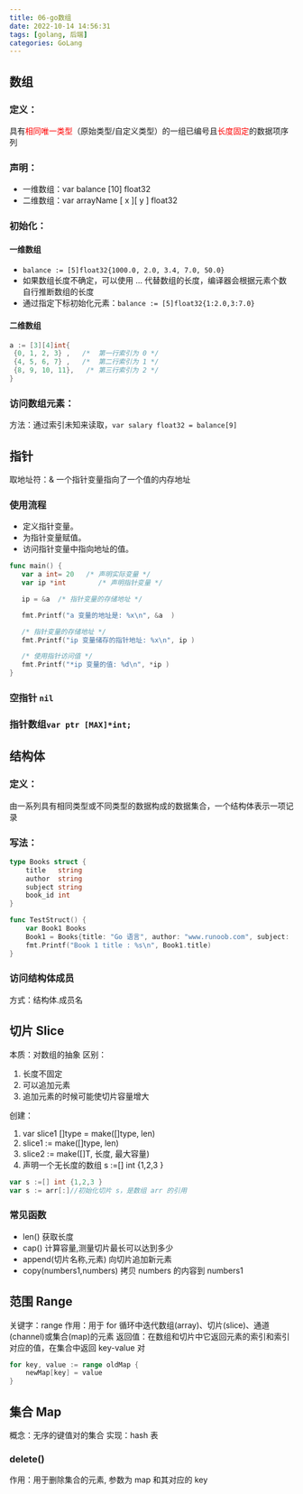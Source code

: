 ```yaml
---
title: 06-go数组
date: 2022-10-14 14:56:31
tags: [golang, 后端]
categories: GoLang
---
```


## 数组

### 定义：

具有<font color=red>相同唯一类型</font>（原始类型/自定义类型）的一组已编号且<font color=red>长度固定</font>的数据项序列

### 声明：

- 一维数组：var balance [10] float32
- 二维数组：var arrayName [ x ][ y ] float32

### 初始化：

#### 一维数组

- `balance := [5]float32{1000.0, 2.0, 3.4, 7.0, 50.0}`
- 如果数组长度不确定，可以使用 ... 代替数组的长度，编译器会根据元素个数自行推断数组的长度
- 通过指定下标初始化元素：`balance := [5]float32{1:2.0,3:7.0}`

#### 二维数组

```go
a := [3][4]int{
 {0, 1, 2, 3} ,   /*  第一行索引为 0 */
 {4, 5, 6, 7} ,   /*  第二行索引为 1 */
 {8, 9, 10, 11},   /* 第三行索引为 2 */
}
```

### 访问数组元素：

方法：通过索引未知来读取，`var salary float32 = balance[9]`

## 指针

取地址符：&
一个指针变量指向了一个值的内存地址

### 使用流程

- 定义指针变量。
- 为指针变量赋值。
- 访问指针变量中指向地址的值。

```go
func main() {
   var a int= 20   /* 声明实际变量 */
   var ip *int        /* 声明指针变量 */

   ip = &a  /* 指针变量的存储地址 */

   fmt.Printf("a 变量的地址是: %x\n", &a  )

   /* 指针变量的存储地址 */
   fmt.Printf("ip 变量储存的指针地址: %x\n", ip )

   /* 使用指针访问值 */
   fmt.Printf("*ip 变量的值: %d\n", *ip )
}
```

### 空指针 `nil`

### 指针数组`var ptr [MAX]*int;`

## 结构体

### 定义：

由一系列具有相同类型或不同类型的数据构成的数据集合，一个结构体表示一项记录

### 写法：

```go
type Books struct {
	title   string
	author  string
	subject string
	book_id int
}

func TestStruct() {
	var Book1 Books
	Book1 = Books{title: "Go 语言", author: "www.runoob.com", subject: "Go 语言教程", book_id: 6495407}
	fmt.Printf("Book 1 title : %s\n", Book1.title)
}
```

### 访问结构体成员

方式：结构体.成员名

## 切片 Slice

本质：对数组的抽象
区别：

1. 长度不固定
2. 可以追加元素
3. 追加元素的时候可能使切片容量增大

创建：

1. var slice1 []type = make([]type, len)
2. slice1 := make([]type, len)
3. slice2 := make([]T, 长度, 最大容量)
4. 声明一个无长度的数组 s :=[] int {1,2,3 }

```go
var s :=[] int {1,2,3 }
var s := arr[:]//初始化切片 s，是数组 arr 的引用

```

### 常见函数

- len() 获取长度
- cap() 计算容量,测量切片最长可以达到多少
- append(切片名称,元素) 向切片追加新元素
- copy(numbers1,numbers) 拷贝 numbers 的内容到 numbers1

## 范围 Range

关键字：range
作用：用于 for 循环中迭代数组(array)、切片(slice)、通道(channel)或集合(map)的元素
返回值：在数组和切片中它返回元素的索引和索引对应的值，在集合中返回 key-value 对

```go
for key, value := range oldMap {
    newMap[key] = value
}
```

## 集合 Map

概念：无序的键值对的集合
实现：hash 表

### delete()

作用：用于删除集合的元素, 参数为 map 和其对应的 key
